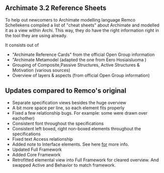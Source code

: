 ## Archimate 3.2 Reference Sheets

To help out newcomers to Archimate modelling language Remco Schellekens compiled a list of "cheat sheets" about Archimate and modelled it as a view within Archi. This way, they do have the right information right in the tool they are using already.

It consists out of

- "Archimate Reference Cards" from the official Open Group information
- "Archimate Metamodel (adapted the one from Eero Hosiaisluoma )
- Grouping of Composite,Passive Structures, Active Structures & Motivation (various sources)
- Overview of layers & aspects (from official Open Group information)

## Updates compared to Remco's original

- Separate specification views besides the huge overview
- A bit more space per line, so each element fits properly
- Fixed a few relationship bugs. For example: some were drawn over eachother)
- Consistent font throughout the specifications
- Consistent left boxed, right non-boxed elements throughout the specifications
- Fixed text Access relationship
- Added note to Interface elements. See here [for](https://github.com/archimatetool/archi/issues/1120#issuecomment-2657818729) more info.
- Updated Full Framework
- Added Core Framework
- Retrofitted elemental view into Full Framework for cleared overview. And swapped Active and Behavior to match framework.
